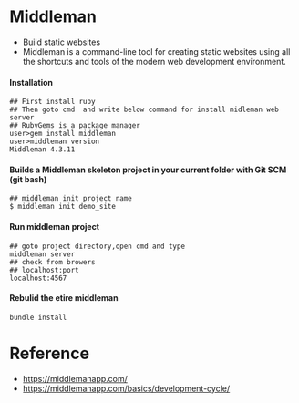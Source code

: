 # Middleman 
* Build static websites 
* Middleman is a command-line tool for creating static websites using all the shortcuts and tools of the modern web development environment.
#### Installation 
```
## First install ruby
## Then goto cmd  and write below command for install midleman web server
## RubyGems is a package manager
user>gem install middleman  
user>middleman version
Middleman 4.3.11
```
#### Builds a Middleman skeleton project in your current folder with Git SCM (git bash)
```
## middleman init project name
$ middleman init demo_site

```
#### Run middleman project
```
## goto project directory,open cmd and type
middleman server
## check from browers
## localhost:port
localhost:4567

```
#### Rebulid the etire middleman
```
bundle install 
```
# Reference
* https://middlemanapp.com/
* https://middlemanapp.com/basics/development-cycle/
